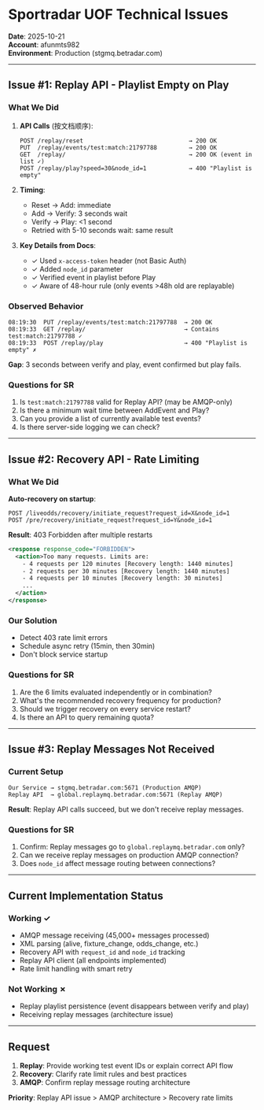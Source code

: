 # Sportradar UOF Technical Issues

**Date**: 2025-10-21  
**Account**: afunmts982  
**Environment**: Production (stgmq.betradar.com)

---

## Issue #1: Replay API - Playlist Empty on Play

### What We Did

1. **API Calls** (按文档顺序):
   ```
   POST /replay/reset                              → 200 OK
   PUT  /replay/events/test:match:21797788         → 200 OK
   GET  /replay/                                   → 200 OK (event in list ✓)
   POST /replay/play?speed=30&node_id=1            → 400 "Playlist is empty"
   ```

2. **Timing**:
   - Reset → Add: immediate
   - Add → Verify: 3 seconds wait
   - Verify → Play: <1 second
   - Retried with 5-10 seconds wait: same result

3. **Key Details from Docs**:
   - ✓ Used `x-access-token` header (not Basic Auth)
   - ✓ Added `node_id` parameter
   - ✓ Verified event in playlist before Play
   - ✓ Aware of 48-hour rule (only events >48h old are replayable)

### Observed Behavior

```
08:19:30  PUT /replay/events/test:match:21797788  → 200 OK
08:19:33  GET /replay/                            → Contains test:match:21797788 ✓
08:19:33  POST /replay/play                       → 400 "Playlist is empty" ✗
```

**Gap**: 3 seconds between verify and play, event confirmed but play fails.

### Questions for SR

1. Is `test:match:21797788` valid for Replay API? (may be AMQP-only)
2. Is there a minimum wait time between AddEvent and Play?
3. Can you provide a list of currently available test events?
4. Is there server-side logging we can check?

---

## Issue #2: Recovery API - Rate Limiting

### What We Did

**Auto-recovery on startup**:
```
POST /liveodds/recovery/initiate_request?request_id=X&node_id=1
POST /pre/recovery/initiate_request?request_id=Y&node_id=1
```

**Result**: 403 Forbidden after multiple restarts
```xml
<response response_code="FORBIDDEN">
  <action>Too many requests. Limits are:
    - 4 requests per 120 minutes [Recovery length: 1440 minutes]
    - 2 requests per 30 minutes [Recovery length: 1440 minutes]
    - 4 requests per 10 minutes [Recovery length: 30 minutes]
    ...
  </action>
</response>
```

### Our Solution

- Detect 403 rate limit errors
- Schedule async retry (15min, then 30min)
- Don't block service startup

### Questions for SR

1. Are the 6 limits evaluated independently or in combination?
2. What's the recommended recovery frequency for production?
3. Should we trigger recovery on every service restart?
4. Is there an API to query remaining quota?

---

## Issue #3: Replay Messages Not Received

### Current Setup

```
Our Service → stgmq.betradar.com:5671 (Production AMQP)
Replay API  → global.replaymq.betradar.com:5671 (Replay AMQP)
```

**Result**: Replay API calls succeed, but we don't receive replay messages.

### Questions for SR

1. Confirm: Replay messages go to `global.replaymq.betradar.com` only?
2. Can we receive replay messages on production AMQP connection?
3. Does `node_id` affect message routing between connections?

---

## Current Implementation Status

### Working ✓
- AMQP message receiving (45,000+ messages processed)
- XML parsing (alive, fixture_change, odds_change, etc.)
- Recovery API with `request_id` and `node_id` tracking
- Replay API client (all endpoints implemented)
- Rate limit handling with smart retry

### Not Working ✗
- Replay playlist persistence (event disappears between verify and play)
- Receiving replay messages (architecture issue)

---

## Request

1. **Replay**: Provide working test event IDs or explain correct API flow
2. **Recovery**: Clarify rate limit rules and best practices
3. **AMQP**: Confirm replay message routing architecture

**Priority**: Replay API issue > AMQP architecture > Recovery rate limits

